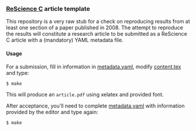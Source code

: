 ### [ReScience C](https://rescience.github.io/) article template

This repository is a very raw stub for a check on reproducing results from
at least one section of a paper published in 2008. The attempt to reproduce
the results will constitute a research article to be submitted as a ReScience
C article with a (mandatory) YAML metadata file.

#### Usage

For a submission, fill in information in
[metadata.yaml](./metadata.yaml), modify [content.tex](content.tex)
and type:

```bash
$ make 
```

This will produce an `article.pdf` using xelatex and provided font.


After acceptance, you'll need to complete [metadata.yaml](./metadata.yaml) with information provided by the editor and type again:

```bash
$ make
```
